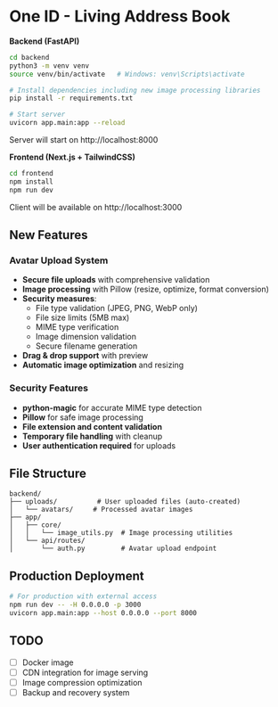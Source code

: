 # One ID - Living Address Book

 **Backend (FastAPI)**
```bash
cd backend
python3 -m venv venv
source venv/bin/activate   # Windows: venv\Scripts\activate

# Install dependencies including new image processing libraries
pip install -r requirements.txt

# Start server
uvicorn app.main:app --reload
```

 Server will start on http://localhost:8000

 **Frontend (Next.js + TailwindCSS)**
```bash
cd frontend
npm install
npm run dev
```

 Client will be available on http://localhost:3000

##  New Features

### Avatar Upload System
- **Secure file uploads** with comprehensive validation
- **Image processing** with Pillow (resize, optimize, format conversion)
- **Security measures**:
  - File type validation (JPEG, PNG, WebP only)
  - File size limits (5MB max)
  - MIME type verification
  - Image dimension validation
  - Secure filename generation
- **Drag & drop support** with preview
- **Automatic image optimization** and resizing

### Security Features
- **python-magic** for accurate MIME type detection
- **Pillow** for safe image processing
- **File extension and content validation**
- **Temporary file handling** with cleanup
- **User authentication required** for uploads

##  File Structure
```
backend/
├── uploads/          # User uploaded files (auto-created)
│   └── avatars/     # Processed avatar images
├── app/
│   ├── core/
│   │   └── image_utils.py  # Image processing utilities
│   └── api/routes/
│       └── auth.py         # Avatar upload endpoint
```

## Production Deployment
```bash
# For production with external access
npm run dev -- -H 0.0.0.0 -p 3000
uvicorn app.main:app --host 0.0.0.0 --port 8000
```

##  TODO
- [ ] Docker image
- [ ] CDN integration for image serving
- [ ] Image compression optimization
- [ ] Backup and recovery system

